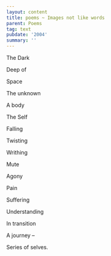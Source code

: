 ```yaml
---
layout: content
title: poems ~ Images not like words
parent: Poems
tag: text
pubdate: '2004'
summary: ''
---
```


The Dark

Deep of

Space

The unknown

A body

The Self

Falling

Twisting

Writhing

Mute

Agony

Pain

Suffering

Understanding

In transition

A journey –

Series of selves.
